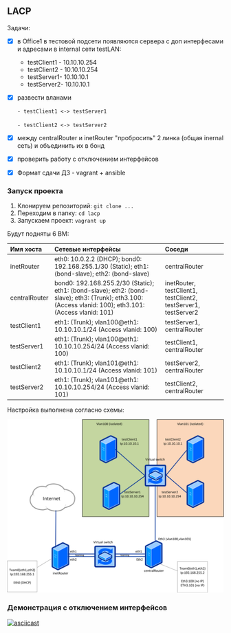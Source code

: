 ## LACP

Задачи:

- [X] в Office1 в тестовой подсети появляются сервера с доп интерфесами и адресами в internal сети testLAN:
  - testClient1 - 10.10.10.254
  - testClient2 - 10.10.10.254
  - testServer1- 10.10.10.1
  - testServer2- 10.10.10.1

- [X] развести вланами

      - testClient1 <-> testServer1

      - testClient2 <-> testServer2

- [X] между centralRouter и inetRouter "пробросить" 2 линка (общая inernal сеть) и объединить их в бонд
- [X] проверить работу c отключением интерфейсов
- [X] Формат сдачи ДЗ - vagrant + ansible

### Запуск проекта

1. Клонируем репозиторий: `git clone ...`
2. Переходим в папку: `cd lacp`
3. Запускаем проект: `vagrant up`

Будут подняты 6 ВМ:

| Имя хоста     | Сетевые интерфейсы | Соседи |
|:--------------|:---|:---|
| inetRouter    | eth0: 10.0.2.2 (DHCP); bond0: 192.168.255.1/30 (Static); eth1: (bond-slave); eth2: (bond-slave) | centralRouter |
| centralRouter | bond0: 192.168.255.2/30 (Static); eth1: (bond-slave); eth2: (bond-slave); eth3: <no IP>(Trunk); eth3.100: <no IP> (Access vlanid: 100); eth3.101: <no IP> (Access vlanid: 101) | inetRouter, testClient1, testClient2, testServer1, testServer2 |
| testClient1   | eth1: <no IP> (Trunk); vlan100@eth1: 10.10.10.1/24 (Access vlanid: 100) | testServer1, centralRouter |
| testServer1   | eth1: <no IP> (Trunk); vlan100@eth1: 10.10.10.254/24 (Access vlanid: 100) | testClient1, centralRouter |
| testClient2   | eth1: <no IP> (Trunk); vlan101@eth1: 10.10.10.1/24 (Access vlanid: 101) | testServer2, centralRouter |
| testServer2   | eth1: <no IP> (Trunk); vlan101@eth1: 10.10.10.254/24 (Access vlanid: 101) | testClient2, centralRouter |

Настройка выполнена согласно схемы:

![image](https://raw.githubusercontent.com/mmmex/lacp/master/network23-1801-024140.png)

### Демонстрация с отключением интерфейсов

[![asciicast](https://asciinema.org/a/UV5DwX1vyW0sWtWtle8v9i2KQ.svg)](https://asciinema.org/a/UV5DwX1vyW0sWtWtle8v9i2KQ)